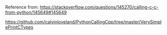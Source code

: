 Reference from:
https://stackoverflow.com/questions/145270/calling-c-c-from-python/145649#145649

https://github.com/calvinloveland/PythonCallingCpp/tree/master/VerySimplePrintCTypes